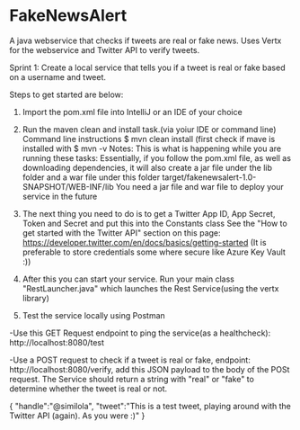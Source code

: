 # FakeNewsAlert
A java webservice that checks if tweets are real or fake news. Uses Vertx for the webservice and Twitter API to verify tweets.

Sprint 1: Create a local service that tells you if a tweet is real or fake based on a username and tweet.

Steps to get started are below:
1. Import the pom.xml file into IntelliJ or an IDE of your choice
2. Run the maven clean and install task.(via yoiur IDE or command line)
Command line instructions $ mvn clean install (first check if mave is installed with $ mvn -v
Notes: This is what is happening while you are running these tasks: Essentially, if you follow the pom.xml file, as well as downloading dependencies, it will also create a jar file under the lib folder and a war file under this folder target/fakenewsalert-1.0-SNAPSHOT/WEB-INF/lib
You need a jar file and war file to deploy your service in the future

3. The next thing you need to do is to get a Twitter App ID, App Secret, Token and Secret and put this into the Constants class
See the "How to get started with the Twitter API" section on this page: https://developer.twitter.com/en/docs/basics/getting-started
(It is preferable to store credentials some where secure like Azure Key Vault :))

4. After this you can start your service. Run your main class "RestLauncher.java" which launches the Rest Service(using the vertx library)

5. Test the service locally using Postman

-Use this GET Request endpoint to ping the service(as a healthcheck): http://localhost:8080/test

-Use a POST request to check if a tweet is real or fake, endpoint: http://localhost:8080/verify, add this JSON payload to the body of the POSt request. The Service should return a string with "real" or "fake" to determine whether the tweet is real or not.

{
"handle":"@similola",
"tweet":"This is a test tweet, playing around with the Twitter API (again). As you were :)"
}

